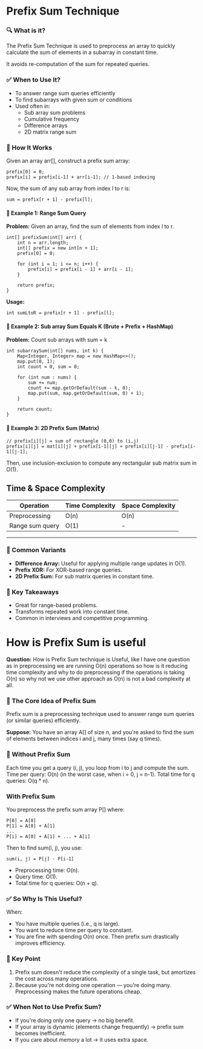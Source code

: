 # Prefix Sum Technique

### 🔍 What is it?
The Prefix Sum Technique is used to preprocess an array to quickly calculate the sum of elements in a subarray in constant time.

It avoids re-computation of the sum for repeated queries.

### ✅ When to Use It?
- To answer range sum queries efficiently
- To find subarrays with given sum or conditions
- Used often in:
    - Sub array sum problems
    - Cumulative frequency
    - Difference arrays
    - 2D matrix range sum

### 🧠 How It Works
Given an array arr[], construct a prefix sum array:
```
prefix[0] = 0;
prefix[i] = prefix[i-1] + arr[i-1]; // 1-based indexing
```
Now, the sum of any sub array from index l to r is:
```
sum = prefix[r + 1] - prefix[l];
```

#### 📘 **Example 1:** Range Sum Query
**Problem:** Given an array, find the sum of elements from index l to r.
```
int[] prefixSum(int[] arr) {
    int n = arr.length;
    int[] prefix = new int[n + 1];
    prefix[0] = 0;

    for (int i = 1; i <= n; i++) {
        prefix[i] = prefix[i - 1] + arr[i - 1];
    }

    return prefix;
}
```
**Usage:**
```
int sumLtoR = prefix[r + 1] - prefix[l];
```

#### 📘 **Example 2:** Sub array Sum Equals K (Brute + Prefix + HashMap)
**Problem:** Count sub arrays with sum = k
```
int subarraySum(int[] nums, int k) {
    Map<Integer, Integer> map = new HashMap<>();
    map.put(0, 1);
    int count = 0, sum = 0;

    for (int num : nums) {
        sum += num;
        count += map.getOrDefault(sum - k, 0);
        map.put(sum, map.getOrDefault(sum, 0) + 1);
    }

    return count;
}
```

#### 📘 **Example 3:** 2D Prefix Sum (Matrix)
```
// prefix[i][j] = sum of rectangle (0,0) to (i,j)
prefix[i][j] = mat[i][j] + prefix[i-1][j] + prefix[i][j-1] - prefix[i-1][j-1];
```
Then, use inclusion-exclusion to compute any rectangular sub matrix sum in O(1).

Time & Space Complexity
---
| Operation        | Time Complexity | Space Complexity |
|------------------|-----------------|------------------|
| Preprocessing    | O(n)            | O(n)             |
| Range sum query  | O(1)            | -                |
---

### 🧠 Common Variants
- **Difference Array:** Useful for applying multiple range updates in O(1).
- **Prefix XOR:** For XOR-based range queries.
- **2D Prefix Sum:** For sub matrix queries in constant time.

### 🎯 Key Takeaways
- Great for range-based problems.
- Transforms repeated work into constant time.
- Common in interviews and competitive programming.

# How is Prefix Sum is useful
**Question:** How is Prefix Sum technique is Useful, like I have one question as in preprocessing we are running O(n) operations so how is it reducing time complexity and why to do preprocessing if the operations is taking O(n) so why not we use other approach as O(n) is not a bad complexity at all.

### 🔁 The Core Idea of Prefix Sum
Prefix sum is a preprocessing technique used to answer range sum queries (or similar queries) efficiently.

**Suppose:**
You have an array A[] of size n, and you're asked to find the sum of elements between indices i and j, many times (say q times).

### 🧠 Without Prefix Sum
Each time you get a query (i, j), you loop from i to j and compute the sum.
Time per query: O(n) (in the worst case, when i = 0, j = n-1).
Total time for q queries: O(q * n).

### With Prefix Sum
You preprocess the prefix sum array P[] where:
```
P[0] = A[0]
P[1] = A[0] + A[1]
...
P[i] = A[0] + A[1] + ... + A[i]
```

Then to find sum(i, j), you use:
```
sum(i, j) = P[j] - P[i-1]
```
- Preprocessing time: O(n).
- Query time: O(1).
- Total time for q queries: O(n + q).

### ✅ So Why Is This Useful?
When:
- You have multiple queries (i.e., q is large).
- You want to reduce time per query to constant.
- You are fine with spending O(n) once.
Then prefix sum drastically improves efficiency.

### 📌 Key Point
1. Prefix sum doesn't reduce the complexity of a single task, but amortizes the cost across many operations.
2. Because you're not doing one operation — you're doing many. Preprocessing makes the future operations cheap.

### ✅ When Not to Use Prefix Sum?
- If you're doing only one query → no big benefit.
- If your array is dynamic (elements change frequently) → prefix sum becomes inefficient.
- If you care about memory a lot → it uses extra space.

